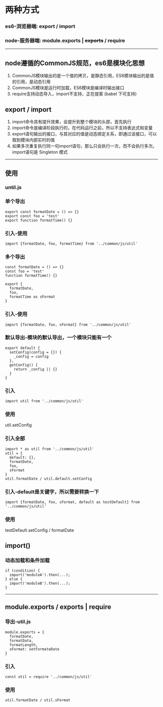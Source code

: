 # 两种方式
### es6-浏览器端: export / import
### node-服务器端: module.exports | ~~exports~~ / require

------

## node遵循的CommonJS规范，es6是模块化思想
1. CommonJS模块输出的是一个值的拷贝，是静态引用，ES6模块输出的是值的引用，是动态引用
2. CommonJS模块是运行时加载，ES6模块是编译时输出接口
3. require支持动态导入，import不支持，正在提案 (babel 下可支持)

## export / import
1. import命令具有提升效果，会提升到整个模块的头部，首先执行
2. import命令是编译阶段执行的，在代码运行之前，所以不支持表达式和变量
3. export语句输出的接口，与其对应的值是动态绑定关系，即通过该接口，可以取到模块内部实时的值
4. 如果多次重复执行同一句import语句，那么只会执行一次，而不会执行多次。import语句是 Singleton 模式

--------

## 使用
### until.js
### 单个导出
```
export const formatDate = () => {}
export const foo = 'test'
export function formatTime() {}
```
### 引入-使用
`import {formatDate, foo, formatTime} from '../common/js/util'`

### 多个导出
```
const formatDate = () => {}
const foo = 'test'
function formatTime() {}

export {
  formatDate,
  foo,
  formatTime as sFormat
}
```
### 引入-使用
`import {formatDate, foo, sFormat} from '../common/js/util'`

### 默认导出-模块的默认导出，一个模块只能有一个
```
export default {
  setConfig(config = {}) {
    _config = config
  },
  getConfig() {
    return _config || {}
  }
}
```
### 引入
`import util from '../common/js/util'`
### 使用
util.setConfig
### 引入全部
```
import * as util from '../common/js/util'
util = {
  default: {},
  formatDate,
  foo,
  sFormat
}
util.formatDate / util.default.setConfig
```
### 引入-default是关键字，所以需要转换一下
`import {formatDate, foo, sFormat, default as testDefault} from ‘../common/js/util’`
### 使用
testDefault.setConfig / formatDate


## import()
### 动态加载和条件加载
```
if (condition) {
  import('moduleA').then(...);
} else {
  import('moduleB').then(...);
}
```
--------

## module.exports / exports | require
### 导出-util.js
```
module.exports = {
  formatDate,
  formatData,
  formatLength,
  sFormat: setFormateDate
}
```
### 引入
`const util = require '../common/js/util'`
### 使用
`util.formatDate / util.sFormat`